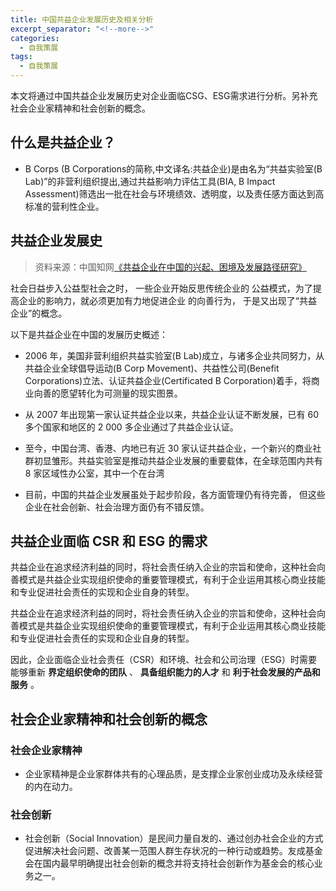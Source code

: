 ```yaml
---
title: 中国共益企业发展历史及相关分析
excerpt_separator: "<!--more-->"
categories:
  - 自我策展
tags:
  - 自我策展
---
```


本文将通过中国共益企业发展历史对企业面临CSG、ESG需求进行分析。另补充社会企业家精神和社会创新的概念。

<!--more-->

## 什么是共益企业？

- B Corps (B Corporations的简称,中文译名:共益企业)是由名为“共益实验室(B Lab)”的非营利组织提出,通过共益影响力评估工具(BIA, B Impact Assessment)筛选出一批在社会与环境绩效、透明度，以及责任感方面达到高标准的营利性企业。

## 共益企业发展史

> 资料来源：中国知网[《共益企业在中国的兴起、困境及发展路径研究》](https://xueshu.baidu.com/usercenter/paper/show?paperid=13690j50cy2h0m00f86x0jc04x076121&site=xueshu_se)

社会日益步入公益型社会之时， 一些企业开始反思传统企业的 公益模式，为了提高企业的影响力，就必须更加有力地促进企业 的向善行为， 于是又出现了“共益企业”的概念。

以下是共益企业在中国的发展历史概述：

- 2006 年，美国非营利组织共益实验室(B Lab)成立，与诸多企业共同努力，从共益企业全球倡导运动(B Corp Movement)、共益性公司(Benefit Corporations)立法、认证共益企业(Certificated B Corporation)着手，将商业向善的愿望转化为可测量的现实图景。

- 从 2007 年出现第一家认证共益企业以来，共益企业认证不断发展，已有 60 多个国家和地区的 2 000 多企业通过了共益企业认证。

- 至今，中国台湾、香港、内地已有近 30 家认证共益企业，一个新兴的商业社群初显雏形。共益实验室是推动共益企业发展的重要载体，在全球范围内共有 8 家区域性办公室，其中一个在台湾

- 目前，中国的共益企业发展虽处于起步阶段，各方面管理仍有待完善， 但这些企业在社会创新、社会治理方面仍有不错反馈。

## 共益企业面临 CSR 和 ESG 的需求

共益企业在追求经济利益的同时，将社会责任纳入企业的宗旨和使命，这种社会向善模式是共益企业实现组织使命的重要管理模式，有利于企业运用其核心商业技能和专业促进社会责任的实现和企业自身的转型。

共益企业在追求经济利益的同时，将社会责任纳入企业的宗旨和使命，这种社会向善模式是共益企业实现组织使命的重要管理模式，有利于企业运用其核心商业技能和专业促进社会责任的实现和企业自身的转型。

因此，企业面临企业社会责任（CSR）和环境、社会和公司治理（ESG）时需要能够重新 **界定组织使命的团队** 、 **具备组织能力的人才** 和 **利于社会发展的产品和服务** 。

## 社会企业家精神和社会创新的概念

### 社会企业家精神

- 企业家精神是企业家群体共有的心理品质，是支撑企业家创业成功及永续经营的内在动力。

### 社会创新

- 社会创新（Social Innovation）是民间力量自发的、通过创办社会企业的方式促进解决社会问题、改善某一范围人群生存状况的一种行动或趋势。友成基金会在国内最早明确提出社会创新的概念并将支持社会创新作为基金会的核心业务之一。

